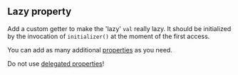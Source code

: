## Lazy property

Add a custom getter to make the 'lazy' `val`
really lazy. It should be initialized by the
invocation of `initializer()` at the moment of the first access.

You can add as many additional [properties][1] as you need.

Do not use [delegated properties][2]!

[1]: https://kotlinlang.org/docs/reference/properties.html
[2]: https://kotlinlang.org/docs/reference/delegated-properties.html
